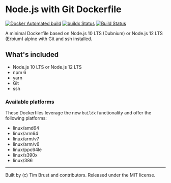 # Node.js with Git Dockerfile

[![Docker Automated build](https://img.shields.io/docker/automated/timbru31/node-alpine-git.svg)](https://hub.docker.com/r/timbru31/node-alpine-git/)
[![buildx Status](https://github.com/timbru31/docker-node-alpine-git/workflows/buildx/badge.svg)](https://github.com/timbru31/docker-node-alpine-git/actions?query=workflow%3Abuildx)
[![Build Status](https://travis-ci.org/timbru31/docker-node-alpine-git.svg?branch=master)](https://travis-ci.org/timbru31/docker-node-alpine-git)

A minimal Dockerfile based on Node.js 10 LTS (Dubnium) or Node.js 12 LTS (Erbium) alpine with Git and ssh installed.

## What's included

- Node.js 10 LTS or Node.js 12 LTS
- npm 6
- yarn
- Git
- ssh

### Available platforms

These Dockerfiles leverage the new `buildx` functionality and offer the following platforms:
- linux/amd64
- linux/arm64
- linux/arm/v7
- linux/arm/v6
- linux/ppc64le
- linux/s390x
- linux/386

---

Built by (c) Tim Brust and contributors. Released under the MIT license.
